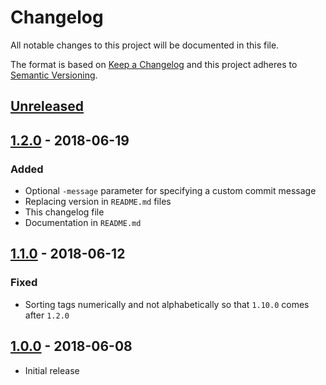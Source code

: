# Changelog
All notable changes to this project will be documented in this file.

The format is based on [Keep a Changelog](http://keepachangelog.com/en/1.0.0/)
and this project adheres to [Semantic Versioning](http://semver.org/spec/v2.0.0.html).

## [Unreleased]

## [1.2.0] - 2018-06-19

### Added
- Optional `-message` parameter for specifying a custom commit message
- Replacing version in `README.md` files
- This changelog file
- Documentation in `README.md`

## [1.1.0] - 2018-06-12

### Fixed
- Sorting tags numerically and not alphabetically so that `1.10.0` comes after `1.2.0`

## [1.0.0] - 2018-06-08
- Initial release


[Unreleased]: https://github.com/ngeor/yart/compare/v1.2.0...HEAD
[1.2.0]: https://github.com/ngeor/yart/compare/v1.1.0...v1.2.0
[1.1.0]: https://github.com/ngeor/yart/compare/v1.0.0...v1.1.0
[1.0.0]: https://github.com/ngeor/yart/tree/v1.0.0
